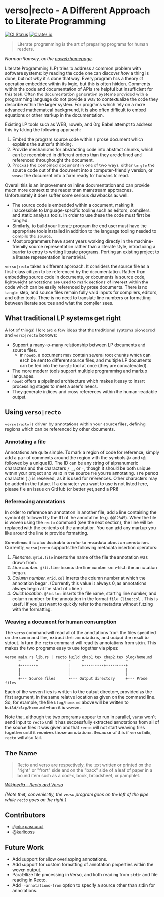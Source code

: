 # verso|recto - A Different Approach to Literate Programming

[![CI Status](https://github.com/nickpascucci/verso/workflows/Rust/badge.svg)](https://github.com/nickpascucci/verso/actions)
[![Crates.io](https://img.shields.io/badge/crates.io-v0.1.0-orange.svg?longCache=true)](https://crates.io/crates/verso)

> Literate programming is the art of preparing programs for human readers.

_Norman Ramsey, on the [noweb homepage](https://www.cs.tufts.edu/~nr/noweb/)._

Literate Programming (LP) tries to address a common problem with software systems: by reading the
code one can discover _how_ a thing is done, but not _why_ it is done that way. Every program has a
theory of operation embedded within its logic, but this is often hidden. Comments within the code
and documentation of APIs are helpful but insufficient for this task. Often the documentation
generation systems provided with a programming language do not provide a way to contextualize the
code they describe within the larger system. For programs which rely on a more advanced mathematical
background, it is also often difficult to embed equations or other markup in the documentation.

Existing LP tools such as WEB, noweb, and Org Babel attempt to address this by taking the following
approach:

1. Embed the program source code within a prose document which explains the author's thinking.
2. Provide mechanisms for abstracting code into abstract chunks, which can be recombined in
   different orders than they are defined and referenced throughought the document.
3. Process the combined document in one of two ways: either `tangle` the source code out of the
   document into a computer-friendly version, or `weave` the document into a form ready for humans
   to read.

Overall this is an improvement on inline documentation and can provide much more context to the
reader than mainstream approaches. Unfortunately it does suffer some serious drawbacks as well:

- The source code is embedded within a document, making it inaccessible to language-specific tooling
  such as editors, compilers, and static analysis tools. In order to use these the code must first
  be tangled.
- Similarly, to build your literate program the end user must have the appropriate tools installed
  in addition to the language tooling needed to compile the source.
- Most programmers have spent years working directly in the machine-friendly source representation
  rather than a literate style, introducing a barrier to entry to writing literate programs. Porting
  an existing project to a literate representation is nontrivial.

`verso|recto` takes a different approach. It considers the source file as a first-class citizen to
be referenced by the documentation. Rather than embedding source code in documents, or documents in
source code, lightweight annotations are used to mark sections of interest within the code which can
be easily referenced by prose documents. There is no `tangle` step, and source files remain fully
valid inputs for compilers, editors, and other tools. There is no need to translate line numbers or
formatting between literate sources and what the compiler sees.

## What traditional LP systems get right

A lot of things! Here are a few ideas that the traditional systems pioneered and `verso|recto`
borrows:

- Support a many-to-many relationship between LP documents and source files.
  - In `noweb`, a document may contain several root chunks which can each be sent to different
    source files, and multiple LP documents can be fed into the `tangle` tool at once (they are
    concatenated).
- The more modern tools support multiple programming and markup languages.
- `noweb` offers a pipelined architecture which makes it easy to insert processing stages to meet a
  user's needs.
- They generate indices and cross references within the human-readable output.

## Using `verso|recto`

`verso|recto` is driven by annotations within your source files, defining regions which can be
referenced by other documents.

### Annotating a file

Annotations are quite simple. To mark a region of code for reference, simply add a pair of comments
around the region with the symbols `@<` and `>@`, followed by a unique ID. The ID can be any string
of alphanumeric characters and the characters `/`, `_`, or `-`, though it should be both unique
within your project and valid in the source file you're annotating. The period character (`.`) is
reserved, as it is used for references. Other characters may be added in the future. If a character
you want to use is not listed here, please file an issue on GitHub (or better yet, send a PR)!

### Referencing annotations

In order to reference an annotation in another file, add a line containing the symbol `@@` followed
by the ID of the annotation (e.g. `@@12345`). When the file is woven using the `recto` command (see
the next section), the line will be replaced with the contents of the annotation. You can add any
markup you like around the line to provide formatting.

Sometimes it is also desirable to refer to metadata about an annotation. Currently, `verso|recto`
supports the following metadata insertion operators:

1. _Filename._ `@?id.file` inserts the name of the file the annotation was drawn from.
2. _Line number._ `@?id.line` inserts the line number on which the annotation began.
3. _Column number._ `@?id.col` inserts the column number at which the annotation began. (Currently
   this value is always 0, as annotations always begin at the start of a line.)
4. _Quick location._ `@?id.loc` inserts the file name, starting line number, and column number for
   the annotation in the format `file (line:col)`. This is useful if you just want to quickly refer
   to the metadata without futzing with the formatting.

### Weaving a document for human consumption

The `verso` command will read all of the annotations from the files specified on the command line,
extract their annotations, and output the result to stdout. In turn the `recto` command will read
its annotations from stdin. This makes the two programs easy to use together via pipes:

```
verso main.rs lib.rs | recto build chap1.tex chap2.tex blog/home.md
      ^       ^              ^     ^         ^         ^
      +-------+              |     +---------+---------+
      |                      |                         |
      |                      |                         |
      +--- Source files      +--- Output directory     +--- Prose files
```

Each of the woven files is written to the output directory, provided as the first argument, in the
same relative location as given on the command line. So, for example, the file `blog/home.md` above
will be written to `build/blog/home.md` when it is woven.

Note that, although the two programs appear to run in parallel, `verso` won't send input to `recto`
until it has successfully extracted annotations from all of the source files it was given and that
`recto` will not start weaving files together until it receives those annotations. Because of this
if `verso` fails, `recto` will also fail.

## The Name

> Recto and verso are respectively, the text written or printed on the "right" or "front" side and
> on the "back" side of a leaf of paper in a bound item such as a codex, book, broadsheet, or
> pamphlet.

_[Wikipedia - Recto and Verso](https://en.wikipedia.org/wiki/Recto_and_verso)_

_(Note that, conveniently, the `verso` program goes on the left of the pipe while `recto` goes on
the right.)_

## Contributors

- [@nickpascucci](https://github.com/nickpascucci/)
- [@karlicoss](https://github.com/karlicoss/)

## Future Work

- Add support for allow overlapping annotations.
- Add support for custom formatting of annotation properties within the woven output.
- Paralellize file processing in Verso, and both reading from `stdin` and file reading in Recto.
- Add `--annotations-from` option to specify a source other than stdin for annotations.
